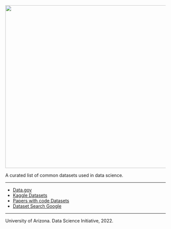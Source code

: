 

<img src="https://external-content.duckduckgo.com/iu/?u=https%3A%2F%2Fstorage.googleapis.com%2Fkaggle-datasets-images%2F122398%2F295269%2Fd34aacefbaf63134c24672424c41f68c%2Fdataset-card.png" width="512">

A curated list of common datasets used in data science.


***


* [Data.gov](https://www.data.gov)
* [Kaggle Datasets](https://www.kaggle.com/datasets)
* [Papers with code Datasets](https://paperswithcode.com/datasets)
* [Dataset Search Google](https://datasetsearch.research.google.com)

***

University of Arizona. Data Science Initiative, 2022.
